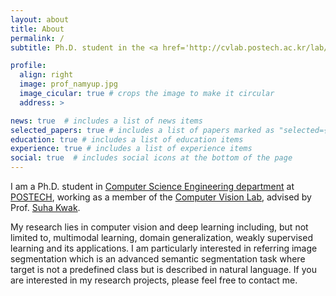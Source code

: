 ```yaml
---
layout: about
title: About
permalink: /
subtitle: Ph.D. student in the <a href='http://cvlab.postech.ac.kr/lab/'>Computer Vision Lab</a> at <a href='https://postech.ac.kr/eng/'>POSTECH</a>.

profile:
  align: right
  image: prof_namyup.jpg
  image_cicular: true # crops the image to make it circular
  address: > 

news: true  # includes a list of news items
selected_papers: true # includes a list of papers marked as "selected={true}"
education: true # includes a list of education items
experience: true # includes a list of experience items
social: true  # includes social icons at the bottom of the page
---
```


I am a Ph.D. student in [Computer Science Engineering department](https://cse.postech.ac.kr/) at [POSTECH](https://postech.ac.kr/eng/), working as a member of the [Computer Vision Lab](http://cvlab.postech.ac.kr/lab/), advised by Prof. [Suha Kwak](https://suhakwak.github.io/).
<!-- Previously, I completed my B.S. in Mechanical Engineering at POSTECH. -->

My research lies in computer vision and deep learning including, but not limited to, multimodal learning, domain generalization, weakly supervised learning and its applications.
I am particularly interested in referring image segmentation which is an advanced semantic
segmentation task where target is not a predefined class but is described in natural language.
If you are interested in my research projects, please feel free to contact me.